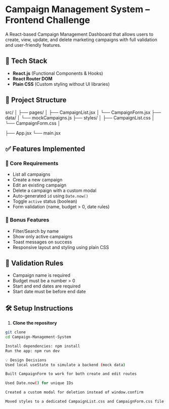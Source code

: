 # Campaign Management System – Frontend Challenge

A React-based Campaign Management Dashboard that allows users to create, view, update, and delete marketing campaigns with full validation and user-friendly features.

## 🚀 Tech Stack

- **React.js** (Functional Components & Hooks)
- **React Router DOM**
- **Plain CSS** (Custom styling without UI libraries)

## 📁 Project Structure
src/
│
├── pages/
│ ├── CampaignList.jsx
│ └── CampaignForm.jsx
├── data/
│ └── mockCampaigns.js
├── styles/
│ ├── CampaignList.css
│ └── CampaignForm.css
│

├── App.jsx
└── main.jsx

## ✅ Features Implemented

### 🎯 Core Requirements

-  List all campaigns
-  Create a new campaign
-  Edit an existing campaign
-  Delete a campaign with a custom modal
-  Auto-generated `id` using `Date.now()`
-  Toggle `active` status (boolean)
-  Form validation (name, budget > 0, date rules)

### 🌟 Bonus Features

-  Filter/Search by name
-  Show only active campaigns
-  Toast messages on success
-  Responsive layout and styling using plain CSS

## 🧪 Validation Rules

- Campaign name is required
- Budget must be a number > 0
- Start and end dates are required
- Start date must be before end date

## 🛠️ Setup Instructions

1. **Clone the repository**
```bash
git clone 
cd Campaign-Management-System

Install dependencies: npm install
Run the app: npm run dev

💡 Design Decisions
Used local useState to simulate a backend (mock data)

Built CampaignForm to work for both create and edit routes

Used Date.now() for unique IDs

Created a custom modal for deletion instead of window.confirm

Moved styles to a dedicated CampaignList.css and CampaignForm.css file

